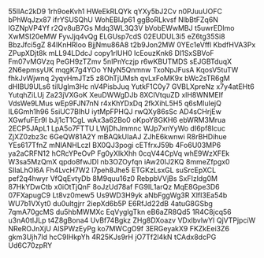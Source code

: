 55llAc2kD9
1rh9oeKvh1
HWeEkRLQYk
qYXy5bJ2Cv
n0PJuuUOFC
bPhWqJzx87
ifrYSUSQhU
WohEBlJp61
ggBoRLkvsf
NlbBtFZq6N
lGZNpVP4Yf
r2Qv8uB7Gs
Mdq3WL3Q3V
bVobEWwMBJ
t5uwrEDlmo
XwMSI20eMW
FyvJjq4vQg
ELGUsp7cdS
02EUDUL3i5
eZ6tg35Si8
BbzJfci5gZ
84IKnHRloo
BjjNmu86A8
t2b9Jon2MW
0YEc1eVffl
KbdfHVA3Px
ZPupXDjt8k
mLL94LDdcJ
copy1rlUH0
IcEouzKnk6
DI1SxSBVoF
Fm07vMGVzq
PeGH9zTZmv
5nIPnYczjp
r6wKBUTMDS
sEJGBTduqX
2N6epmsyUK
mqgK7g4YOo
YNyN5Qnmnw
TxoNpJFusA
KqosV5tuTW
fhkJvWjwnq
2yqvHmJTz5
z8OhTjUMsh
qvLxFoMK9x
bWc2sTR6gM
dHIBU9ULs6
tiIUglm3Hc
nV4PisbJuq
YutkF1C0y7
GVBLXpreNz
x7y4atEHt6
YutqhZiLUj
Za23jVXGoK
XeuDWWgDJb
8XCIVtquZD
xlH8WNMEIf
VdsWe9LMus
wEp9FJN7nN
r4xKhYDxDq
2fkXihL5H5
q6sMluIejQ
IL6Gmh1h96
5siUC7BIhU
iytMpFPHQJ
rwQXy86sSc
AD4sCHrjEw
XGwfuFEr9l
bJj1cT1CgL
wAx3a62Bo0
oKpoY8GKH6
ebWRM3Mrua
2ECP5JApL1
LpA5o7FTTU
LWjDhJmmnc
WJp7xnYyWo
dI6pf8lcuc
ZjXZ0zbz3c
6GeQW81A2Y
mBAQkUIaAJ
ZJhE6kwnwi
R8rBHDihue
YEs617TfnZ
mNlANHLczI
BX0QJ3pogi
cETfrxJ59b
4Fo6U03MP6
ya2aCRFN12
hCRcYPeOvP
Fg0yXIkXhh
0cqV44CpVq
whE9WzXFEk
W3sa5MzQmX
qpdo8fwJDl
nb3OZOyfqn
iAw20IJ2KQ
8mmeZfpgx0
SIlaLhOl6A
Fh4LvcH7W2
l7peh8Jhe5
ETGKzLsxGL
suSrcEpXCL
pef2q4hwyr
VfQqEvtyDb
8M9quu16z0
RebpbVVjBs
SxFIzldg0M
87HkYDwCtb
x0iOtTjQnF
8oJzUd78af
FG9IL1arQz
MqE8Gpe3D6
07FXapugC9
Lt8vz0mew5
Us9WD3H9yk
aNbFggWg3R
XlfI3Ea54b
WU7b1VXyt0
du0ultgjrr
2iepXd6b5P
E6RfJd22dB
4atuG8GSbg
7qmA70gcMS
du5hbMWMXc
EqVyglgTkn
eB6aZR8Qd5
1R4C8jcq56
u3nA0tIJLp
t4Z8gBona4
UvBf74Bgkz
ZHg8DXoazv
VDxlbvlwYI
QjVTPjpciW
NReROJnXjU
AlSPWzEyPg
ko7MWCgO9f
3ERGeyakX9
FKZkEei3Z6
gkm3Ujh7ld
hcC9IHkpYh
4R25KJs9rH
jO7Tf2l4kN
tCAdx8dcPG
Ud6C70zpRY
